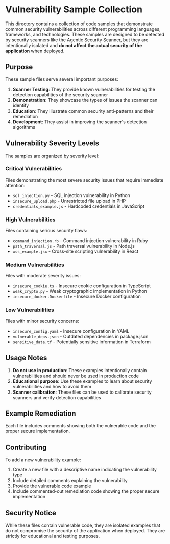 # Vulnerability Sample Collection

This directory contains a collection of code samples that demonstrate common security vulnerabilities across different programming languages, frameworks, and technologies. These samples are designed to be detected by security scanners like the Agentic Security Scanner, but they are intentionally isolated and **do not affect the actual security of the application** when deployed.

## Purpose

These sample files serve several important purposes:

1. **Scanner Testing**: They provide known vulnerabilities for testing the detection capabilities of the security scanner
2. **Demonstration**: They showcase the types of issues the scanner can identify
3. **Education**: They illustrate common security anti-patterns and their remediation
4. **Development**: They assist in improving the scanner's detection algorithms

## Vulnerability Severity Levels

The samples are organized by severity level:

### Critical Vulnerabilities

Files demonstrating the most severe security issues that require immediate attention:

- `sql_injection.py` - SQL injection vulnerability in Python
- `insecure_upload.php` - Unrestricted file upload in PHP
- `credentials_example.js` - Hardcoded credentials in JavaScript

### High Vulnerabilities

Files containing serious security flaws:

- `command_injection.rb` - Command injection vulnerability in Ruby
- `path_traversal.js` - Path traversal vulnerability in Node.js
- `xss_example.jsx` - Cross-site scripting vulnerability in React

### Medium Vulnerabilities

Files with moderate severity issues:

- `insecure_cookie.ts` - Insecure cookie configuration in TypeScript
- `weak_crypto.py` - Weak cryptographic implementation in Python
- `insecure_docker.Dockerfile` - Insecure Docker configuration

### Low Vulnerabilities

Files with minor security concerns:

- `insecure_config.yaml` - Insecure configuration in YAML
- `vulnerable_deps.json` - Outdated dependencies in package.json
- `sensitive_data.tf` - Potentially sensitive information in Terraform

## Usage Notes

1. **Do not use in production**: These examples intentionally contain vulnerabilities and should never be used in production code
2. **Educational purpose**: Use these examples to learn about security vulnerabilities and how to avoid them
3. **Scanner calibration**: These files can be used to calibrate security scanners and verify detection capabilities

## Example Remediation

Each file includes comments showing both the vulnerable code and the proper secure implementation.

## Contributing

To add a new vulnerability example:

1. Create a new file with a descriptive name indicating the vulnerability type
2. Include detailed comments explaining the vulnerability
3. Provide the vulnerable code example
4. Include commented-out remediation code showing the proper secure implementation

## Security Notice

While these files contain vulnerable code, they are isolated examples that do not compromise the security of the application when deployed. They are strictly for educational and testing purposes.
